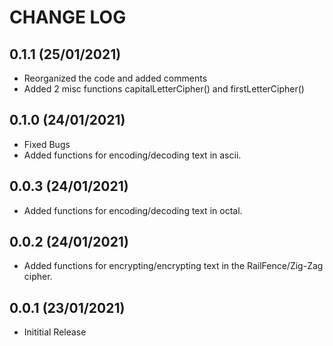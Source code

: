 CHANGE LOG
==========

0.1.1 (25/01/2021)
-------------------
- Reorganized the code and added comments
- Added 2 misc functions capitalLetterCipher() and firstLetterCipher()

0.1.0 (24/01/2021)
-------------------
- Fixed Bugs
- Added functions for encoding/decoding text in ascii.

0.0.3 (24/01/2021)
-------------------
- Added functions for encoding/decoding text in octal.

0.0.2 (24/01/2021)
-------------------
- Added functions for encrypting/encrypting text in the RailFence/Zig-Zag cipher.

0.0.1 (23/01/2021)
-------------------
- Inititial Release






